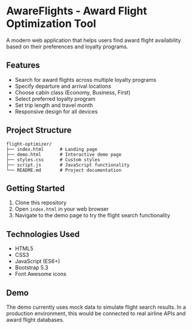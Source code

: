# AwareFlights - Award Flight Optimization Tool

A modern web application that helps users find award flight availability based on their preferences and loyalty programs.

## Features

- Search for award flights across multiple loyalty programs
- Specify departure and arrival locations
- Choose cabin class (Economy, Business, First)
- Select preferred loyalty program
- Set trip length and travel month
- Responsive design for all devices

## Project Structure

```
flight-optimizer/
├── index.html      # Landing page
├── demo.html       # Interactive demo page
├── styles.css      # Custom styles
├── script.js       # JavaScript functionality
└── README.md       # Project documentation
```

## Getting Started

1. Clone this repository
2. Open `index.html` in your web browser
3. Navigate to the demo page to try the flight search functionality

## Technologies Used

- HTML5
- CSS3
- JavaScript (ES6+)
- Bootstrap 5.3
- Font Awesome icons

## Demo

The demo currently uses mock data to simulate flight search results. In a production environment, this would be connected to real airline APIs and award flight databases.
